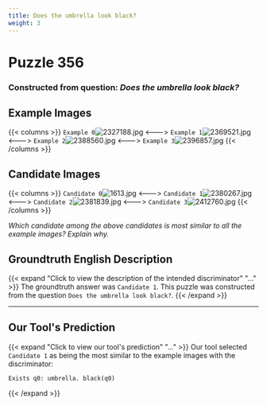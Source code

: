 ```yaml
---
title: Does the umbrella look black?
weight: 3
---
```


# Puzzle 356
### Constructed from question: _Does the umbrella look black?_


## Example Images
{{< columns >}}
`Example 0`![2327188.jpg](/gqa_images/2327188.jpg)
<--->
`Example 1`![2369521.jpg](/gqa_images/2369521.jpg)
<--->
`Example 2`![2388560.jpg](/gqa_images/2388560.jpg)
<--->
`Example 3`![2396857.jpg](/gqa_images/2396857.jpg)
{{< /columns >}}

## Candidate Images
{{< columns >}}
`Candidate 0`![1613.jpg](/gqa_images/1613.jpg)
<--->
`Candidate 1`![2380267.jpg](/gqa_images/2380267.jpg)
<--->
`Candidate 2`![2381839.jpg](/gqa_images/2381839.jpg)
<--->
`Candidate 3`![2412760.jpg](/gqa_images/2412760.jpg)
{{< /columns >}}

*Which candidate among the above candidates is most similar to all the example images? Explain why.*

## Groundtruth English Description

{{< expand "Click to view the description of the intended discriminator" "..." >}}
The groundtruth answer was `Candidate 1`. This puzzle was constructed from the question `Does the umbrella look black?`.
{{< /expand >}}

---

## Our Tool's Prediction

{{< expand "Click to view our tool's prediction" "..." >}}
Our tool selected `Candidate 1` as being the most similar to the example images with the discriminator:
```plaintext
Exists q0: umbrella. black(q0)
```
{{< /expand >}}
